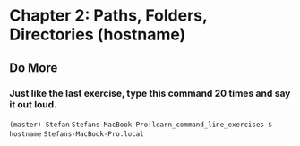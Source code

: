 # Chapter 2: Paths, Folders, Directories (hostname)

## Do More

### Just like the last exercise, type this command 20 times and say it out loud.

  ```(master) Stefan```
  ```Stefans-MacBook-Pro:learn_command_line_exercises $ hostname```
  ```Stefans-MacBook-Pro.local```

